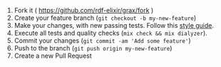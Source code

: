 1. Fork it ( <https://github.com/rdf-elixir/grax/fork> )
2. Create your feature branch (`git checkout -b my-new-feature`)
3. Make your changes, with new passing tests. Follow this [style guide].
4. Execute all tests and quality checks (`mix check && mix dialyzer`).
5. Commit your changes (`git commit -am 'Add some feature'`)
6. Push to the branch (`git push origin my-new-feature`)
7. Create a new Pull Request

[style guide]:  https://github.com/christopheradams/elixir_style_guide 
